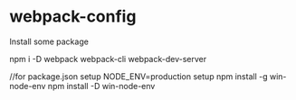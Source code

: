 # webpack-config

Install some package

npm i -D webpack webpack-cli webpack-dev-server

//for package.json
setup NODE_ENV=production setup
npm install -g win-node-env
npm install -D win-node-env
